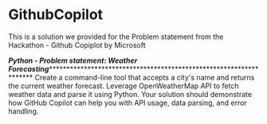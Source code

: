 # GithubCopilot

This is a solution we provided for the Problem statement from the Hackathon - Github Copiplot by Microsoft

*************************************Python - Problem statement: Weather Forecasting********************************************************************************************************
Create a command-line tool that accepts a city's name and returns the current weather forecast. Leverage OpenWeatherMap API to fetch weather data and parse it using Python. Your solution should demonstrate how GitHub Copilot can help you with API usage, data parsing, and error handling.

